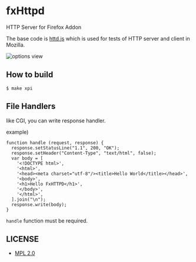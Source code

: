fxHttpd
=======

HTTP Server for Firefox Addon

The base code is [httd.js][httpdjs] which is used for tests of HTTP server and client in Mozilla.

![options view](http://cache.gyazo.com/b240be3b586b4418c7f44f37adef4cdf.png)

How to build
------------

    $ make xpi

File Handlers
--------------

like CGI, you can write response handler.

example)

    function handle (request, response) {
      response.setStatusLine("1.1", 200, "OK");
      response.setHeader("Content-Type", "text/html", false);
      var body = [
        '<!DOCTYPE html>',
        '<html>',
        '<head><meta charset="utf-8"/><title>Hello World</title></head>',
        '<body>',
        '<h1>Hello FxHTTPD</h1>',
        '</body>',
        '</html>',
      ].join("\n");
      response.write(body);
    }

`handle` function must be required.

LICENSE
-------

 * [MPL 2.0][MPL2.0]

[httpdjs]: http://mxr.mozilla.org/mozilla-central/source/netwerk/test/httpserver/httpd.js
[MPL2.0]: http://www.mozilla.org/MPL/2.0/

